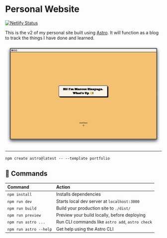 # Personal Website

[![Netlify Status](https://api.netlify.com/api/v1/badges/6967ec89-95e6-4fe9-91f5-66a150ae9e46/deploy-status)](https://meizayaga.com)

This is the v2 of my personal site built using [Astro](https://astro.build/). It will function as a blog to track the things I have done and learned.

[![Preview](./public/img/site-preview.png)](https://www.meizayaga.com)

---

```
npm create astro@latest -- --template portfolio
```

## 🧞 Commands

| Command                | Action                                           |
| :--------------------- | :----------------------------------------------- |
| `npm install`          | Installs dependencies                            |
| `npm run dev`          | Starts local dev server at `localhost:3000`      |
| `npm run build`        | Build your production site to `./dist/`          |
| `npm run preview`      | Preview your build locally, before deploying     |
| `npm run astro ...`    | Run CLI commands like `astro add`, `astro check` |
| `npm run astro --help` | Get help using the Astro CLI                     |

